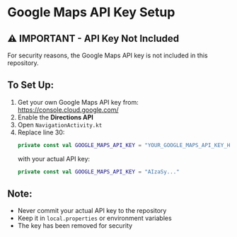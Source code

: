# Google Maps API Key Setup

## ⚠️ IMPORTANT - API Key Not Included

For security reasons, the Google Maps API key is not included in this repository.

## To Set Up:

1. Get your own Google Maps API key from: https://console.cloud.google.com/
2. Enable the **Directions API**
3. Open `NavigationActivity.kt`
4. Replace line 30:
   ```kotlin
   private const val GOOGLE_MAPS_API_KEY = "YOUR_GOOGLE_MAPS_API_KEY_HERE"
   ```
   with your actual API key:
   ```kotlin
   private const val GOOGLE_MAPS_API_KEY = "AIzaSy..."
   ```

## Note:
- Never commit your actual API key to the repository
- Keep it in `local.properties` or environment variables
- The key has been removed for security

